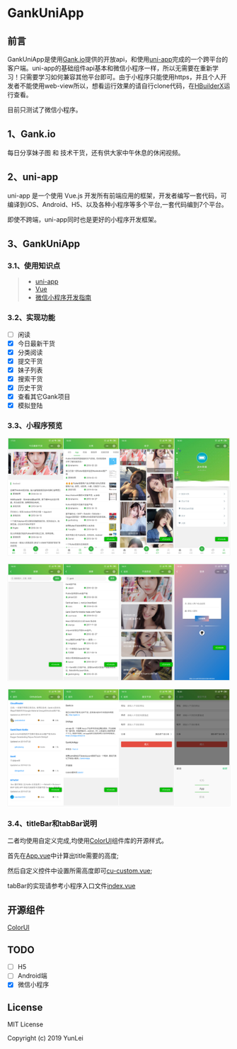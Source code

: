 # GankUniApp

## 前言
GankUniApp是使用[Gank.io](http://gank.io/api)提供的开放api，和使用[uni-app](https://uniapp.dcloud.io/)完成的一个跨平台的客户端。uni-app的基础组件api基本和微信小程序一样，所以无需要在重新学习！只需要学习如何兼容其他平台即可。由于小程序只能使用https，并且个人开发者不能使用web-view所以，想看运行效果的请自行clone代码，在[HBuilderX](https://www.dcloud.io/hbuilderx.html)运行查看。

目前只测试了微信小程序。

## 1、Gank.io
每日分享妹子图 和 技术干货，还有供大家中午休息的休闲视频。

## 2、uni-app
uni-app 是一个使用 Vue.js 开发所有前端应用的框架，开发者编写一套代码，可编译到iOS、Android、H5、以及各种小程序等多个平台,一套代码编到7个平台。

即使不跨端，uni-app同时也是更好的小程序开发框架。

## 3、GankUniApp
### 3.1、使用知识点
> * [uni-app](https://uniapp.dcloud.io/component/README)
> * [Vue](http://doc.vue-js.com/)
> * [微信小程序开发指南](https://developers.weixin.qq.com/miniprogram/dev/api/)

### 3.2、实现功能

- [ ] 闲读
- [x] 今日最新干货
- [x] 分类阅读
- [x] 提交干货
- [x] 妹子列表
- [x] 搜索干货
- [x] 历史干货
- [x] 查看其它Gank项目
- [x] 模拟登陆

### 3.3、小程序预览

![tab页面](https://github.com/leiyun1993/GankUniApp/raw/master/screenshot/01.jpg)
 
![我的相关](https://github.com/leiyun1993/GankUniApp/raw/master/screenshot/02.jpg)
 
![登录、发布](https://github.com/leiyun1993/GankUniApp/raw/master/screenshot/03.jpg)

### 3.4、titleBar和tabBar说明
二者均使用自定义完成,均使用[ColorUI](https://github.com/weilanwl/ColorUI/)组件库的开源样式。

首先在[App.vue](https://github.com/leiyun1993/GankUniApp/blob/master/App.vue)中计算出title需要的高度;

然后自定义控件中设置所需高度即可[cu-custom.vue](https://github.com/leiyun1993/GankUniApp/blob/master/colorui/components/cu-custom.vue);

tabBar的实现请参考小程序入口文件[index.vue](https://github.com/leiyun1993/GankUniApp/blob/master/pages/index/index.vue)

## 开源组件
[ColorUI](https://github.com/weilanwl/ColorUI/)

## TODO
- [ ] H5
- [ ] Android端
- [x] 微信小程序

## License

MIT License

Copyright (c) 2019 YunLei
